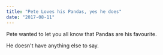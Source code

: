 ```yaml
---
title: "Pete Loves his Pandas, yes he does"
date: "2017-08-11"
---
```


Pete wanted to let you all know that Pandas are his favourite.

He doesn't have anything else to say.
